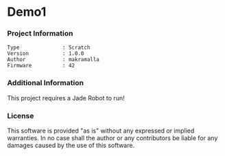 Demo1
================



### Project Information
```
Type              : Scratch
Version           : 1.0.0
Author            : makramalla
Firmware          : 42
```

### Additional Information
This project requires a Jade Robot to run!

### License
This software is provided "as is" without any expressed or implied warranties.  In no case shall the author or any contributors be liable for any damages caused by the use of this software.

